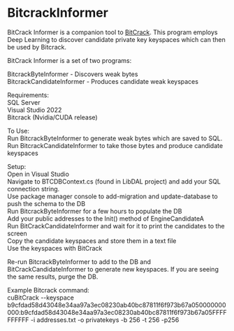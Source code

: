 # BitcrackInformer

BitCrack Informer is a companion tool to [BitCrack](https://github.com/brichard19/BitCrack).  This program employs Deep Learning to discover candidate private key keyspaces which can then be used by Bitcrack.  
  
BitCrack Informer is a set of two programs:  

BitcrackByteInformer - Discovers weak bytes   
BitcrackCandidateInformer - Produces candidate weak keyspaces  

Requirements:  
SQL Server  
Visual Studio 2022  
Bitcrack (Nvidia/CUDA release)
  
To Use:  
Run BitcrackByteInformer to generate weak bytes which are saved to SQL.  
Run BitcrackCandidateInformer to take those bytes and produce candidate keyspaces  

Setup:  
Open in Visual Studio  
Navigate to BTCDBContext.cs (found in LibDAL project) and add your SQL connection string.  
Use package manager console to add-migration and update-database to push the schema to the DB  
Run BitcrackByteInformer for a few hours to populate the DB  
Add your public addresses to the Init() method of EngineCandidateA  
Run BitCrackCandidateInformer and wait for it to print the candidates to the screen  
Copy the candidate keyspaces and store them in a text file  
Use the keyspaces with BitCrack  

Re-run BitcrackByteInformer to add to the DB and BitCrackCandidateInformer to generate new keyspaces.  If you are seeing the same results, purge the DB.

Example Bitcrack command:  
cuBitCrack --keyspace b9cfdad58d43048e34aa97a3ec08230ab40bc87811f6f973b67a050000000000:b9cfdad58d43048e34aa97a3ec08230ab40bc87811f6f973b67a05FFFFFFFFFF -i addresses.txt -o privatekeys -b 256 -t 256 -p256
